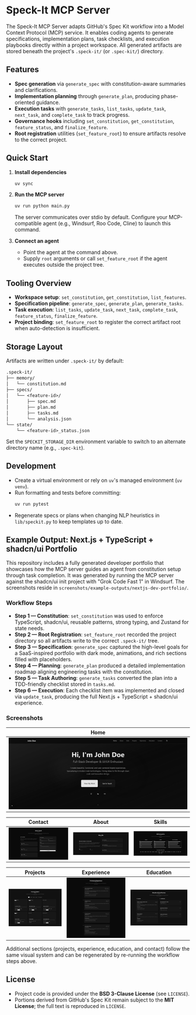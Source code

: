 # Speck-It MCP Server

The Speck-It MCP Server adapts GitHub's Spec Kit workflow into a Model Context Protocol (MCP) service. It enables coding agents to generate specifications, implementation plans, task checklists, and execution playbooks directly within a project workspace. All generated artifacts are stored beneath the project's `.speck-it/` (or `.spec-kit/`) directory.

## Features

- **Spec generation** via `generate_spec` with constitution-aware summaries and clarifications.
- **Implementation planning** through `generate_plan`, producing phase-oriented guidance.
- **Execution tasks** with `generate_tasks`, `list_tasks`, `update_task`, `next_task`, and `complete_task` to track progress.
- **Governance hooks** including `set_constitution`, `get_constitution`, `feature_status`, and `finalize_feature`.
- **Root registration** utilities (`set_feature_root`) to ensure artifacts resolve to the correct project.

## Quick Start

1. **Install dependencies**

   ```bash
   uv sync
   ```

2. **Run the MCP server**

   ```bash
   uv run python main.py
   ```

   The server communicates over stdio by default. Configure your MCP-compatible agent (e.g., Windsurf, Roo Code, Cline) to launch this command.

3. **Connect an agent**
   - Point the agent at the command above.
   - Supply `root` arguments or call `set_feature_root` if the agent executes outside the project tree.

## Tooling Overview

- **Workspace setup**: `set_constitution`, `get_constitution`, `list_features`.
- **Specification pipeline**: `generate_spec`, `generate_plan`, `generate_tasks`.
- **Task execution**: `list_tasks`, `update_task`, `next_task`, `complete_task`, `feature_status`, `finalize_feature`.
- **Project binding**: `set_feature_root` to register the correct artifact root when auto-detection is insufficient.

## Storage Layout

Artifacts are written under `.speck-it/` by default:

```
.speck-it/
├── memory/
│   └── constitution.md
├── specs/
│   └── <feature-id>/
│       ├── spec.md
│       ├── plan.md
│       ├── tasks.md
│       └── analysis.json
└── state/
    └── <feature-id>_status.json
```

Set the `SPECKIT_STORAGE_DIR` environment variable to switch to an alternate directory name (e.g., `.spec-kit`).

## Development

- Create a virtual environment or rely on `uv`'s managed environment (`uv venv`).
- Run formatting and tests before committing:
  ```bash
  uv run pytest
  ```
- Regenerate specs or plans when changing NLP heuristics in `lib/speckit.py` to keep templates up to date.

## Example Output: Next.js + TypeScript + shadcn/ui Portfolio

This repository includes a fully generated developer portfolio that showcases how the MCP server guides an agent from constitution setup through task completion. It was generated by running the MCP server against the shadcn/ui init project with "Grok Code Fast 1" in Windsurf. The screenshots reside in `screenshots/example-outputs/nextjs-dev-portfolio/`.

### Workflow Steps

- **Step 1 — Constitution**: `set_constitution` was used to enforce TypeScript, shadcn/ui, reusable patterns, strong typing, and Zustand for state needs.
- **Step 2 — Root Registration**: `set_feature_root` recorded the project directory so all artifacts write to the correct `.speck-it/` tree.
- **Step 3 — Specification**: `generate_spec` captured the high-level goals for a SaaS-inspired portfolio with dark mode, animations, and rich sections filled with placeholders.
- **Step 4 — Planning**: `generate_plan` produced a detailed implementation roadmap aligning engineering tasks with the constitution.
- **Step 5 — Task Authoring**: `generate_tasks` converted the plan into a TDD-friendly checklist stored in `tasks.md`.
- **Step 6 — Execution**: Each checklist item was implemented and closed via `update_task`, producing the full Next.js + TypeScript + shadcn/ui experience.

### Screenshots

| Home                                                                 |
| -------------------------------------------------------------------- |
| ![Home](./screenshots/example-outputs/nextjs-dev-portfolio/Home.png) |

| Contact                                                                    | About                                                                  | Skills                                                                   |
| -------------------------------------------------------------------------- | ---------------------------------------------------------------------- | ------------------------------------------------------------------------ |
| ![Contact](./screenshots/example-outputs/nextjs-dev-portfolio/Contact.png) | ![About](./screenshots/example-outputs/nextjs-dev-portfolio/About.png) | ![Skills](./screenshots/example-outputs/nextjs-dev-portfolio/Skills.png) |

| Projects                                                                     | Experience                                                                       | Education                                                                      |
| ---------------------------------------------------------------------------- | -------------------------------------------------------------------------------- | ------------------------------------------------------------------------------ |
| ![Projects](./screenshots/example-outputs/nextjs-dev-portfolio/Projects.png) | ![Experience](./screenshots/example-outputs/nextjs-dev-portfolio/Experience.png) | ![Education](./screenshots/example-outputs/nextjs-dev-portfolio/Education.png) |

Additional sections (projects, experience, education, and contact) follow the same visual system and can be regenerated by re-running the workflow steps above.

## License

- Project code is provided under the **BSD 3-Clause License** (see `LICENSE`).
- Portions derived from GitHub's Spec Kit remain subject to the **MIT License**; the full text is reproduced in `LICENSE`.
